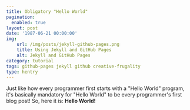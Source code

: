 ```yaml
---
title: Obligatory "Hello World"
pagination: 
  enabled: true
layout: post
date: '1987-06-21 00:00:00'
img:
    url: /img/posts/jekyll-github-pages.png
    title: Using Jekyll and GitHub Pages
    alt: Jekyll and GitHub Pages
category: tutorial
tags: github-pages jekyll github creative-frugality
type: hentry
---
```


Just like how every programmer first starts with a "Hello World" program, it's
basically mandatory for "Hello World" to be every programmer's first blog post!
 So, here it is: **Hello World!**